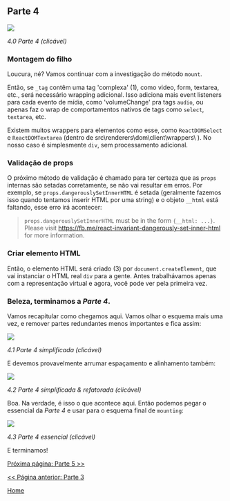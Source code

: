 ## Parte 4

[![](https://rawgit.com/Bogdan-Lyashenko/Under-the-hood-ReactJS/master/stack/images/4/part-4.svg)](https://rawgit.com/Bogdan-Lyashenko/Under-the-hood-ReactJS/master/stack/images/4/part-4.svg)

<em>4.0 Parte 4 (clicável)</em>

### Montagem do filho

Loucura, né? Vamos continuar com a investigação do método `mount`.

Então, se `_tag` contêm uma tag 'complexa' (1), como video, form, textarea, etc., será necessário wrapping adicional. Isso adiciona mais event listeners para cada evento de mídia, como 'volumeChange' pra tags `audio`, ou apenas faz o wrap de comportamentos nativos de tags como `select`, `textarea`, etc.

Existem muitos wrappers para elementos como esse, como `ReactDOMSelect` e `ReactDOMTextarea` (dentro de src\renderers\dom\client\wrappers\ ). No nosso caso é simplesmente `div`, sem processamento adicional.

### Validação de props

O próximo método de validação é chamado para ter certeza que as `props` internas são setadas corretamente, se não vai resultar em erros. Por exemplo, se `props.dangerouslySetInnerHTML` é setada (geralmente fazemos isso quando tentamos inserir HTML por uma string) e o objeto `__html` está faltando, esse erro irá acontecer:

> `props.dangerouslySetInnerHTML` must be in the form `{__html: ...}`.  Please visit https://fb.me/react-invariant-dangerously-set-inner-html for more information.

### Criar elemento HTML

Então, o elemento HTML será criado (3) por `document.createElement`, que vai instanciar o HTML real `div` para a gente. Antes trabalhávamos apenas com a representação virtual e agora, você pode ver pela primeira vez.

### Beleza, terminamos a *Parte 4*.

Vamos recapitular como chegamos aqui. Vamos olhar o esquema mais uma vez, e remover partes redundantes menos importantes e fica assim:

[![](https://rawgit.com/Bogdan-Lyashenko/Under-the-hood-ReactJS/master/stack/images/4/part-4-A.svg)](https://rawgit.com/Bogdan-Lyashenko/Under-the-hood-ReactJS/master/stack/images/4/part-4-A.svg)

<em>4.1 Parte 4 simplificada (clicável)</em>

E devemos provavelmente arrumar espaçamento e alinhamento também:

[![](https://rawgit.com/Bogdan-Lyashenko/Under-the-hood-ReactJS/master/stack/images/4/part-4-B.svg)](https://rawgit.com/Bogdan-Lyashenko/Under-the-hood-ReactJS/master/stack/images/4/part-4-B.svg)

<em>4.2 Parte 4 simplificada & refatorada (clicável)</em>

Boa. Na verdade, é isso o que acontece aqui. Então podemos pegar o essencial da *Parte 4* e usar para o esquema final de `mounting`:

[![](https://rawgit.com/Bogdan-Lyashenko/Under-the-hood-ReactJS/master/stack/images/4/part-4-C.svg)](https://rawgit.com/Bogdan-Lyashenko/Under-the-hood-ReactJS/master/stack/images/4/part-4-C.svg)

<em>4.3 Parte 4 essencial (clicável)</em>

E terminamos!


[Próxima página: Parte 5 >>](./Part-5.md)

[<< Página anterior: Parte 3](./Part-3.md)


[Home](../../README.md)
